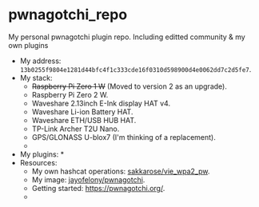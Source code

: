 # pwnagotchi_repo
My personal pwnagotchi plugin repo. Including editted community & my own plugins
* My address: `13b0255f9804e1281d44bfc4f1c333cde16f0310d598900d4e0062dd7c2d5fe7`.
* My stack:
  * ~~Raspberry Pi Zero 1 W~~ (Moved to version 2 as an upgrade).
  * Raspberry Pi Zero 2 W.
  * Waveshare 2.13inch E-Ink display HAT v4.
  * Waveshare Li-ion Battery HAT.
  * Waveshare ETH/USB HUB HAT.
  * TP-Link Archer T2U Nano.
  * GPS/GLONASS U-blox7 (I'm thinking of a replacement).
  * 
* My plugins:
  * 
* Resources:
  * My own hashcat operations: [sakkarose/vie_wpa2_pw](https://github.com/sakkarose/vie_wpa2_pw).
  * My image: [jayofelony/pwnagotchi](https://github.com/jayofelony/pwnagotchi).
  * Getting started: https://pwnagotchi.org/.
  * 

